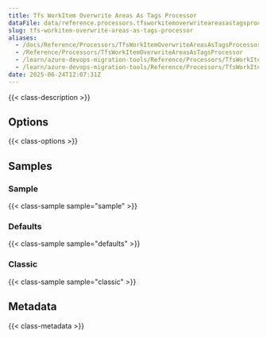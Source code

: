 ```yaml
---
title: Tfs WorkItem Overwrite Areas As Tags Processor
dataFile: data/reference.processors.tfsworkitemoverwriteareasastagsprocessor.yaml
slug: tfs-workitem-overwrite-areas-as-tags-processor
aliases:
  - /docs/Reference/Processors/TfsWorkItemOverwriteAreasAsTagsProcessor
  - /Reference/Processors/TfsWorkItemOverwriteAreasAsTagsProcessor
  - /learn/azure-devops-migration-tools/Reference/Processors/TfsWorkItemOverwriteAreasAsTagsProcessor
  - /learn/azure-devops-migration-tools/Reference/Processors/TfsWorkItemOverwriteAreasAsTagsProcessor/index.md
date: 2025-06-24T12:07:31Z
---
```


{{< class-description >}}

## Options

{{< class-options >}}

## Samples

### Sample

{{< class-sample sample="sample" >}}

### Defaults

{{< class-sample sample="defaults" >}}

### Classic

{{< class-sample sample="classic" >}}

## Metadata

{{< class-metadata >}}
